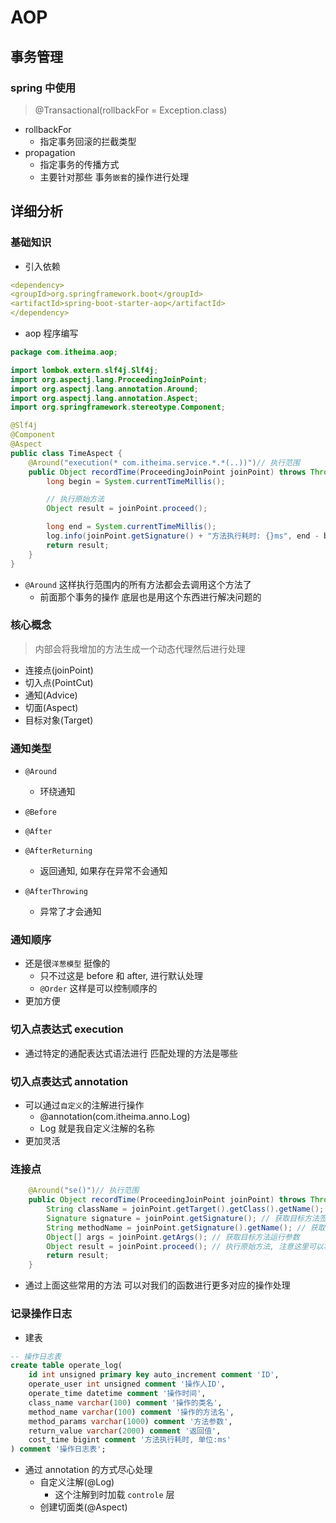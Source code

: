 # AOP

## 事务管理

### spring 中使用

> @Transactional(rollbackFor = Exception.class)

- rollbackFor
  - 指定事务回滚的拦截类型
- propagation
  - 指定事务的传播方式
  - 主要针对那些 事务`嵌套`的操作进行处理

## 详细分析

### 基础知识

- 引入依赖

```yml
<dependency>
<groupId>org.springframework.boot</groupId>
<artifactId>spring-boot-starter-aop</artifactId>
</dependency>
```

- aop 程序编写

```java
package com.itheima.aop;

import lombok.extern.slf4j.Slf4j;
import org.aspectj.lang.ProceedingJoinPoint;
import org.aspectj.lang.annotation.Around;
import org.aspectj.lang.annotation.Aspect;
import org.springframework.stereotype.Component;

@Slf4j
@Component
@Aspect
public class TimeAspect {
    @Around("execution(* com.itheima.service.*.*(..))")// 执行范围
    public Object recordTime(ProceedingJoinPoint joinPoint) throws Throwable {
        long begin = System.currentTimeMillis();

        // 执行原始方法
        Object result = joinPoint.proceed();

        long end = System.currentTimeMillis();
        log.info(joinPoint.getSignature() + "方法执行耗时: {}ms", end - begin);
        return result;
    }
}
```

- `@Around` 这样执行范围内的所有方法都会去调用这个方法了
  - 前面那个事务的操作 底层也是用这个东西进行解决问题的

### 核心概念

> 内部会将我增加的方法生成一个动态代理然后进行处理

- 连接点(joinPoint)
- 切入点(PointCut)
- 通知(Advice)
- 切面(Aspect)
- 目标对象(Target)

### 通知类型

- `@Around`
  - 环绕通知
- `@Before`
- `@After`

- `@AfterReturning`
  - 返回通知, 如果存在异常不会通知
- `@AfterThrowing`
  - 异常了才会通知

### 通知顺序

- 还是很`洋葱模型` 挺像的
  - 只不过这是 before 和 after, 进行默认处理
  - `@Order` 这样是可以控制顺序的
- 更加方便

### 切入点表达式 execution

- 通过特定的通配表达式语法进行 匹配处理的方法是哪些

### 切入点表达式 annotation

- 可以通过`自定义`的注解进行操作
  - @annotation(com.itheima.anno.Log)
  - Log 就是我自定义注解的名称
- 更加灵活

### 连接点

```java
    @Around("se()")// 执行范围
    public Object recordTime(ProceedingJoinPoint joinPoint) throws Throwable {
        String className = joinPoint.getTarget().getClass().getName(); // 获取目标类名称
        Signature signature = joinPoint.getSignature(); // 获取目标方法签名
        String methodName = joinPoint.getSignature().getName(); // 获取目标方法名
        Object[] args = joinPoint.getArgs(); // 获取目标方法运行参数
        Object result = joinPoint.proceed(); // 执行原始方法, 注意这里可以将 args 传递进去
        return result;
    }
```

- 通过上面这些常用的方法 可以对我们的函数进行更多对应的操作处理

### 记录操作日志

- 建表

```sql
-- 操作日志表
create table operate_log(
    id int unsigned primary key auto_increment comment 'ID',
    operate_user int unsigned comment '操作人ID',
    operate_time datetime comment '操作时间',
    class_name varchar(100) comment '操作的类名',
    method_name varchar(100) comment '操作的方法名',
    method_params varchar(1000) comment '方法参数',
    return_value varchar(2000) comment '返回值',
    cost_time bigint comment '方法执行耗时, 单位:ms'
) comment '操作日志表';
```

- 通过 annotation 的方式尽心处理
  - 自定义注解(@Log)
    - 这个注解到时加载 `controle` 层
  - 创建切面类(@Aspect)
